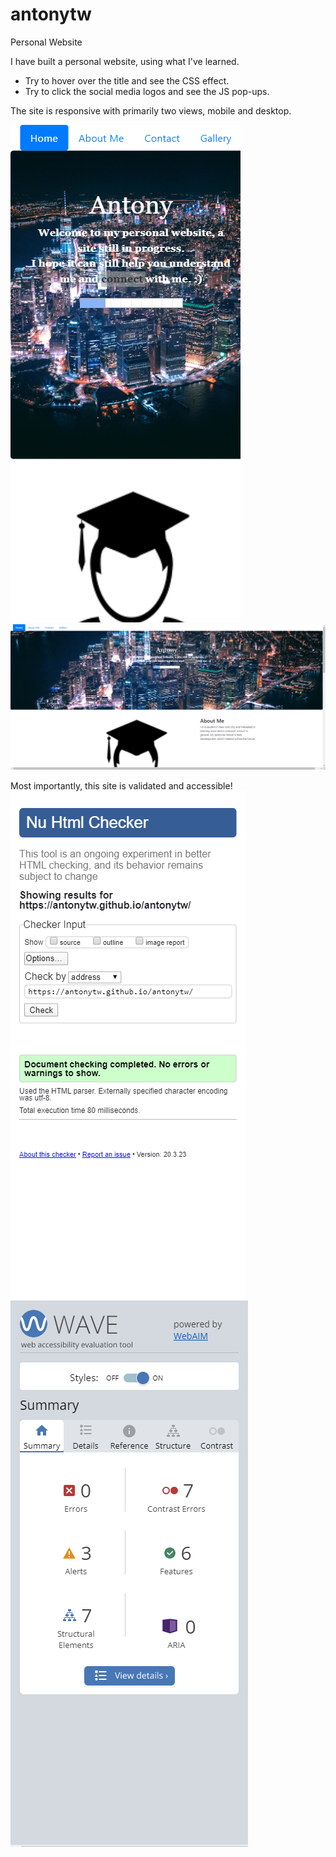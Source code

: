 # antonytw
Personal Website

I have built a personal website, using what I've learned. 
- Try to hover over the title and see the CSS effect. 
- Try to click the social media logos and see the JS pop-ups.

The site is responsive with primarily two views, mobile and desktop. 

![Image of Mobile View](2.1-mobile.png)
![Image of Desktop View](2.2-desktop.png)

Most importantly, this site is validated and accessible!
![Image of Validation](1-validated.png)
![Image of Validation](3-accessible.png)

